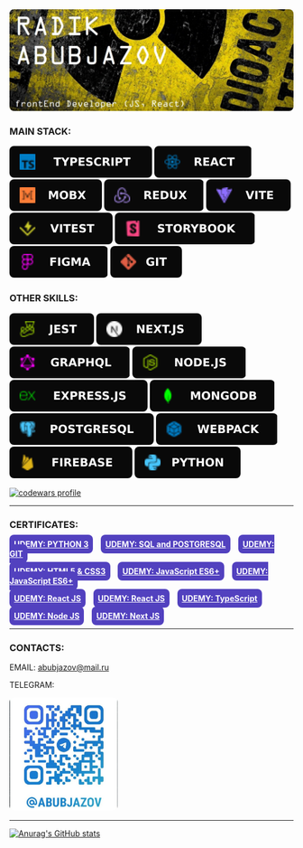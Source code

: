 <img src="icons/RADIK.jpg" style="border-radius:8px" alt="banner">

### MAIN STACK:

<img style="border-radius: 8px;" src="icons/TypeScript.svg" alt="ts"> <img style="border-radius: 8px;" src="icons/React.svg" alt="react"> <img style="border-radius: 8px;" src="icons/MobX.svg" alt="mobx"> <img style="border-radius: 8px;" src="icons/Redux.svg" alt="redux"> <img style="border-radius: 8px;" src="icons/Vite.svg" alt="vite"> <img style="border-radius: 8px;" src="icons/Vitest.svg" alt="vitest"> <img style="border-radius: 8px;" src="icons/Storybook.svg" alt="Storybook"> <img style="border-radius: 8px;" src="icons/Figma.svg" alt="figma"> <img style="border-radius: 8px;" src="icons/Git.svg" alt="git">

### OTHER SKILLS:

<img style="border-radius: 8px;" src="icons/Jest.svg" alt="jest"> <img style="border-radius: 8px;" src="icons/NextJS.svg" alt="Next.js"> <img style="border-radius: 8px;" src="icons/GraphQL.svg" alt="GraphQL"> <img style="border-radius: 8px;" src="icons/Node.svg" alt="node"> <img style="border-radius: 8px;" src="icons/Express.svg" alt="Express.js"> <img style="border-radius: 8px;" src="icons/MongoDB.svg" alt="MongoDB"> <img style="border-radius: 8px;" src="icons/Postgresql.svg" alt="postgresql"> <img style="border-radius: 8px;" src="icons/Webpack.svg" alt="webpack"> <img style="border-radius: 8px;" src="icons/Firebase.svg" alt="Firebase"> <img style="border-radius: 8px;" src="icons/Python.svg" alt="python">

<a target="_blank" rel="noopener noreferrer" href="https://www.codewars.com/users/Abubjazov"><img src="https://www.codewars.com/users/Abubjazov/badges/large" alt="codewars profile"></a>

---

### CERTIFICATES:

<a style="border-radius: 8px; background: #5241bf; color: white; font-weight: bold; padding: 8px" target="_blank" rel="noopener noreferrer" href="https://www.udemy.com/certificate/UC-5d544e83-3130-42df-9857-1eb0be7f2ded/">UDEMY: PYTHON 3</a>
<a style="border-radius: 8px; background: #5241bf; color: white; font-weight: bold; padding: 8px; margin-left: 10px;" target="_blank" rel="noopener noreferrer" href="https://www.udemy.com/certificate/UC-3fe34770-dab3-4771-ad1d-cb7b75b31871/">UDEMY: SQL and POSTGRESQL</a>
<a style="border-radius: 8px; background: #5241bf; color: white; font-weight: bold; padding: 8px; margin-left: 10px;" target="_blank" rel="noopener noreferrer" href="https://www.udemy.com/certificate/UC-aa5f9c4d-6dc1-484f-8371-c42fe82c1ace/">UDEMY: GIT</a><br>

<a style="border-radius: 8px; background: #5241bf; color: white; font-weight: bold; padding: 8px;" target="_blank" rel="noopener noreferrer" href="https://www.udemy.com/certificate/UC-38b56ec8-76d7-405f-bed0-a0cfb2029076/">UDEMY: HTML5 & CSS3</a>
<a style="border-radius: 8px; background: #5241bf; color: white; font-weight: bold; padding: 8px; margin-left: 10px;" target="_blank" rel="noopener noreferrer" href="https://www.udemy.com/certificate/UC-6aa811df-274c-46be-9fbb-78652ff50aa9/">UDEMY: JavaScript ES6+</a>
<a style="border-radius: 8px; background: #5241bf; color: white; font-weight: bold; padding: 8px; margin-left: 10px;" target="_blank" rel="noopener noreferrer" href="https://www.udemy.com/certificate/UC-0612fb88-13f2-484c-92d5-007facf04595/">UDEMY: JavaScript ES6+</a><br>

<a style="border-radius: 8px; background: #5241bf; color: white; font-weight: bold; padding: 8px;" target="_blank" rel="noopener noreferrer" href="https://www.udemy.com/certificate/UC-4e5d6ac3-d3f2-45af-9330-0c2415fccd7c/">UDEMY: React JS</a>
<a style="border-radius: 8px; background: #5241bf; color: white; font-weight: bold; padding: 8px; margin-left: 10px;" target="_blank" rel="noopener noreferrer" href="https://www.udemy.com/certificate/UC-f1e26658-a32d-4b99-be0a-c27815115a9d/">UDEMY: React JS</a>
<a style="border-radius: 8px; background: #5241bf; color: white; font-weight: bold; padding: 8px; margin-left: 10px;" target="_blank" rel="noopener noreferrer" href="https://www.udemy.com/certificate/UC-ef13799e-5d0c-46a9-9f61-97b56236c26c/">UDEMY: TypeScript</a><br>

<a style="border-radius: 8px; background: #5241bf; color: white; font-weight: bold; padding: 8px;" target="_blank" rel="noopener noreferrer" href="https://www.udemy.com/certificate/UC-95871b87-e70f-4688-8a67-829d87d300a7/">UDEMY: Node JS</a>
<a style="border-radius: 8px; background: #5241bf; color: white; font-weight: bold; padding: 8px; margin-left: 10px;"  target="_blank" rel="noopener noreferrer" href="https://www.udemy.com/certificate/UC-9c7f70fa-30b1-45de-bf61-679750353947/">UDEMY: Next JS</a>


---

### CONTACTS:

EMAIL: abubjazov@mail.ru<br>

TELEGRAM:<br>

<img height="200px" style="border-radius: 8px;" src="icons/telegram_qr.jpg" alt="telegram-QR">

---

[![Anurag's GitHub stats](https://github-readme-stats.vercel.app/api?username=abubjazov&show_icons=true&theme=dark)](https://github.com/anuraghazra/github-readme-stats)
